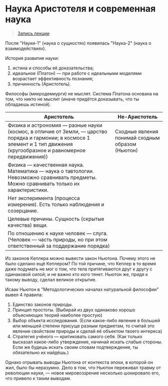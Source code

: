 # Наука Аристотеля и современная наука

> [Запись лекции](https://drive.google.com/open?id=0B_ciiYZxHJLSRkZvaDZERzh5QXM)

После "Науки-1" (наука о сущностях) появилась "Наука-2" (наука о взаимодействиях).

История развития науки:

1. истина и способы её доказательства;
2. идеальное (Платон) — при работе с идеальными моделями возрастает эффективность познания;
3. причинность (Аристотель).

Философы (микродемиурги) не мыслят.
Система Платона основана на том, что никто не мыслит (иначе придётся доказывать, что ты обладаешь истиной).

Аристотель | Не-Аристотель
---------- | -------------
Физика и астрономия — разные науки (космос, в отличие от Земли, — царство порядка и гармонии; в космосе 1 элемент и 1 тип движения (кругообразное и равномерное передвижения)) | Сходные явления понимай сходным образом (Ньютон)
Физика — качественная наука. Математика — наука о тавтологии. Невозможно сравнивать предметы. Можно сравнивать только их характеристики. |
Нет эксперимента (процесса измерения). Есть только наблюдения и созерцание. |
Целевые причины. Сущность (скрытые качества) вещи. |
По отношению к науке человек — слуга. (Человек — часть природы, но при этом ответственный за поддержание порядка) |

Из законов Кеплера можно вывести закон Ньютона.
Почему этого не было сделано ещё Кеплером?
По той причине, что Кеплер в то время даже подумать не мог о том, что тела притягиваются друг к другу с одинаковой силой; и не важно кто кого тянет.
Ньютон же, придя к такому выводу, сделал великое открытие.

Исаак Ньютон в "Методологических началах натуральной философии" вывел 4 правила:

1. Единство законов природы.
2. Принцип простоты. (Выбирай из двух одинаково хорошо объясняющих теорий наиболее простую)
3. Выбор объекта исследования. (Если какое-либо явление в большей или меньшей степени присуще разным предметам, то считай это явление свойством природы и сделай её объектом твоего интереса)
4. Стратегия учёного — критиковать самого себя. (Как только высказал какое-либо утверждение, начинай искать слабые стороны. Если же будешь искать своим словам подтверждения, ты обязательно их найдёшь.)

Однако отрывать выводы Ньютона от контекста эпохи, в которой он жил, было бы неразумно.
Дело в том, что Ньютон переживал травму от революции науки, — новое мировоззрение несколько шокировало его, что привело к таким выводам.
